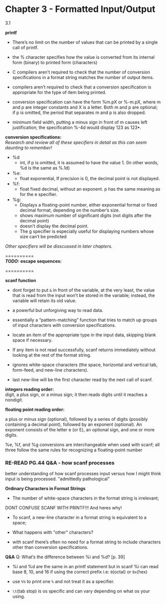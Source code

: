 # Chapter 3 - Formatted Input/Output

3.1

**printf**

- There’s no limit on the number of values that can be printed by a single call of
printf.

- the % character specifies how the value is converted from its internal form
(binary) to printed form (characters)

- C compilers aren’t required to check that the number of conversion specifications
in a format string matches the number of output items.

- compilers aren’t required to check that a conversion specification is appropriate
for the type of item being printed.

- conversion specification can have the form %m.pX or %-m.pX, where
m and p are integer constants and X is a letter. Both m and p are optional;
if p is omitted, the period that separates m and p is also dropped.

- minimum field width, putting a minus sign in front of m causes left justification;
the specification %-4d would display 123 as 123•.

**conversion specifications:**  
*Research and review all of these specifiers in detail as this can seem daunting to remember!*

* %d
    - int, if p is omitted, it is assumed to have the value 1.
    (In other words, %d is the same as %.1d)  
* %e: 
    - float exponential,  If precision is 0, the decimal point is not displayed.  
* %f:
    - float fixed decimal, without an exponent. p has the same meaning as for the e specifier.  
* %g:
    - Displays a floating-point number, either exponential format
    or fixed decimal format, depending on the number’s size.
    - shows maximum number of significant digits (not digits after the decimal point)  
    - doesn’t display the decimal point.
    - The g specifier is especially useful for displaying numbers whose size can’t be
    predicted

*Other specifiers will be disscussed in later chapters.*

==========  
***TODO:*** **escape sequences:**

==========  


**scanf function**

- dont forget to put `&` in front of the variable, at the very least, the value
that is read from the input won’t be stored in the variable; instead, the variable
will retain its old value.

- a powerful but unforgiving way to read data.

- essentially a “pattern-matching” function that tries to match up groups
of input characters with conversion specifications.

- locate an item of the appropriate type in the input data, skipping blank
space if necessary.

- If any item is not read successfully, scanf returns immediately without
looking at the rest of the format string.

- ignores white-space characters (the space, horizontal and vertical tab,
form-feed, and new-line characters).

- last new-line will be the first character read by the next call of scanf.

**integers reading order:**  
digit, a plus sign, or a minus sign; it then reads
digits until it reaches a nondigit.

**floating point reading order:**  

a plus or minus sign (optional), followed by a series of digits
(possibly containing a decimal point), followed by an exponent (optional).
An exponent consists of the letter e (or E), an optional sign, and one or more digits.


 %e, %f, and %g conversions are interchangeable when used with scanf; all
three follow the same rules for recognizing a floating-point number

### RE-READ PG.44 Q&A - how scanf processes
better understanding of how scanf processes input versus how I might think input is being processed.
"admittedly pathological"

**Ordinary Characters in Format Strings**

- The number of white-space characters in the format string is irrelevant;

DONT CONFUSE SCANF WITH PRINTF!!! And heres why!

- To scanf, a new-line character in a format string is equivalent to a space; 

- What happens with "other" characters?

- with scanf there’s often no need for a format string to include characters other than
conversion specifications.


**Q&A**
Q: What’s the difference between %i and %d? [p. 39]
- %i and %d are the same in an printf statement but in scanf %i can read base 8, 10, and 16
if using the correct prefix i.e: `0`(octal) or `0x`(hex)

- use `%%` to print one `%` and not treat it as a specifier.

- `\t`(tab stop) is os specific and can vary depending on what os your using.



